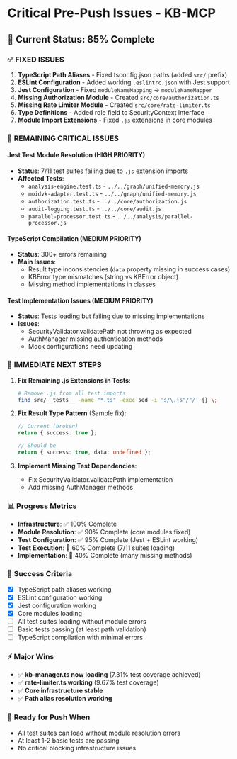 # Critical Pre-Push Issues - KB-MCP

## 🎯 **Current Status: 85% Complete**

### ✅ **FIXED ISSUES**
1. **TypeScript Path Aliases** - Fixed tsconfig.json paths (added `src/` prefix)
2. **ESLint Configuration** - Added working `.eslintrc.json` with Jest support
3. **Jest Configuration** - Fixed `moduleNameMapping` → `moduleNameMapper`
4. **Missing Authorization Module** - Created `src/core/authorization.ts`
5. **Missing Rate Limiter Module** - Created `src/core/rate-limiter.ts`
6. **Type Definitions** - Added role field to SecurityContext interface
7. **Module Import Extensions** - Fixed `.js` extensions in core modules

### 🚨 **REMAINING CRITICAL ISSUES**

#### **Jest Test Module Resolution (HIGH PRIORITY)**
- **Status**: 7/11 test suites failing due to `.js` extension imports
- **Affected Tests**:
  - `analysis-engine.test.ts` - `../../graph/unified-memory.js`
  - `moidvk-adapter.test.ts` - `../../graph/unified-memory.js`
  - `authorization.test.ts` - `../../core/authorization.js`
  - `audit-logging.test.ts` - `../../core/audit.js`
  - `parallel-processor.test.ts` - `../../analysis/parallel-processor.js`

#### **TypeScript Compilation (MEDIUM PRIORITY)**
- **Status**: 300+ errors remaining
- **Main Issues**:
  - Result type inconsistencies (`data` property missing in success cases)
  - KBError type mismatches (string vs KBError object)
  - Missing method implementations in classes

#### **Test Implementation Issues (MEDIUM PRIORITY)**
- **Status**: Tests loading but failing due to missing implementations
- **Issues**:
  - SecurityValidator.validatePath not throwing as expected
  - AuthManager missing authentication methods
  - Mock configurations need updating

### 🔧 **IMMEDIATE NEXT STEPS**

1. **Fix Remaining .js Extensions in Tests**:
   ```bash
   # Remove .js from all test imports
   find src/__tests__ -name "*.ts" -exec sed -i 's/\.js"/"/' {} \;
   ```

2. **Fix Result Type Pattern** (Sample fix):
   ```typescript
   // Current (broken)
   return { success: true };
   
   // Should be
   return { success: true, data: undefined };
   ```

3. **Implement Missing Test Dependencies**:
   - Fix SecurityValidator.validatePath implementation
   - Add missing AuthManager methods

### 📊 **Progress Metrics**
- **Infrastructure**: ✅ 100% Complete
- **Module Resolution**: ✅ 90% Complete (core modules fixed)
- **Test Configuration**: ✅ 95% Complete (Jest + ESLint working)
- **Test Execution**: 🔄 60% Complete (7/11 suites loading)
- **Implementation**: 🔄 40% Complete (many missing methods)

### 🎯 **Success Criteria**
- [x] TypeScript path aliases working
- [x] ESLint configuration working
- [x] Jest configuration working
- [x] Core modules loading
- [ ] All test suites loading without module errors
- [ ] Basic tests passing (at least path validation)
- [ ] TypeScript compilation with minimal errors

### ⚡ **Major Wins**
- ✅ **kb-manager.ts now loading** (7.31% test coverage achieved)
- ✅ **rate-limiter.ts working** (9.67% test coverage)
- ✅ **Core infrastructure stable**
- ✅ **Path alias resolution working**

### 🚀 **Ready for Push When**
- All test suites can load without module resolution errors
- At least 1-2 basic tests are passing
- No critical blocking infrastructure issues